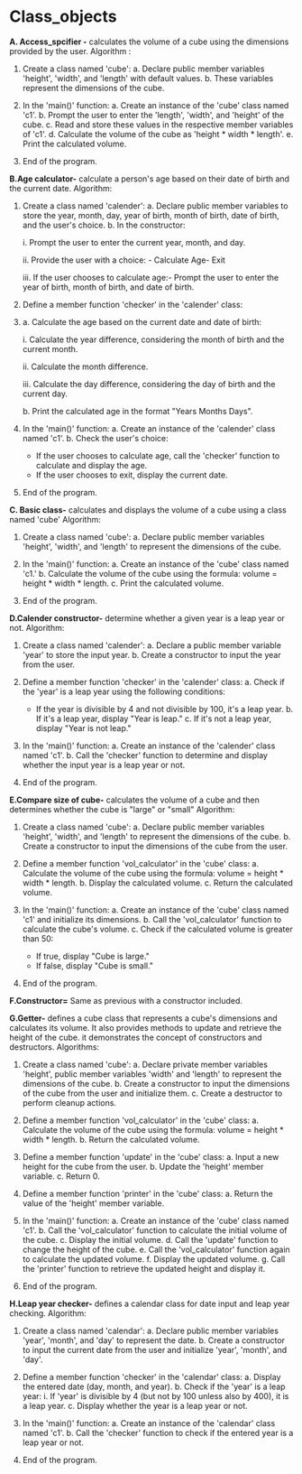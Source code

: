 # Class_objects
**A. Access_spcifier -** calculates the volume of a cube using the dimensions provided by the user. 
Algorithm :

1. Create a class named 'cube':
   a. Declare public member variables 'height', 'width', and 'length' with default values.
   b. These variables represent the dimensions of the cube.

2. In the 'main()' function:
   a. Create an instance of the 'cube' class named 'c1'.
   b. Prompt the user to enter the 'length', 'width', and 'height' of the cube.
   c. Read and store these values in the respective member variables of 'c1'.
   d. Calculate the volume of the cube as 'height * width * length'.
   e. Print the calculated volume.

3. End of the program.


**B.Age calculator-** calculate a person's age based on their date of birth and the current date.
Algorithm:

1. Create a class named 'calender':
   a. Declare public member variables to store the year, month, day, year of birth, month of birth, date of birth, and the user's choice.
   b. In the constructor:
   
      i. Prompt the user to enter the current year, month, and day.
   
      ii. Provide the user with a choice: - Calculate Age- Exit
   
      iii. If the user chooses to calculate age:- Prompt the user to enter the year of birth, month of birth, and date of birth.
   

3. Define a member function 'checker' in the 'calender' class:
4. 
   a. Calculate the age based on the current date and date of birth:
   
      i. Calculate the year difference, considering the month of birth and the current month.
   
      ii. Calculate the month difference.
   
      iii. Calculate the day difference, considering the day of birth and the current day.
   
   b. Print the calculated age in the format "Years Months Days".
   

6. In the 'main()' function:
   a. Create an instance of the 'calender' class named 'c1'.
   b. Check the user's choice:
      - If the user chooses to calculate age, call the 'checker' function to calculate and display the age.
      - If the user chooses to exit, display the current date.

7. End of the program.


**C. Basic class-** calculates and displays the volume of a cube using a class named 'cube' 
Algorithm:

1. Create a class named 'cube':
   a. Declare public member variables 'height', 'width', and 'length' to represent the dimensions of the cube.

2. In the 'main()' function:
   a. Create an instance of the 'cube' class named 'c1.'
   b. Calculate the volume of the cube using the formula: volume = height * width * length.
   c. Print the calculated volume.

3. End of the program.


**D.Calender constructor-** determine whether a given year is a leap year or not. 
Algorithm:

1. Create a class named 'calender':
   a. Declare a public member variable 'year' to store the input year.
   b. Create a constructor to input the year from the user.

2. Define a member function 'checker' in the 'calender' class:
   a. Check if the 'year' is a leap year using the following conditions:
      - If the year is divisible by 4 and not divisible by 100, it's a leap year.
   b. If it's a leap year, display "Year is leap."
   c. If it's not a leap year, display "Year is not leap."

3. In the 'main()' function:
   a. Create an instance of the 'calender' class named 'c1'.
   b. Call the 'checker' function to determine and display whether the input year is a leap year or not.

4. End of the program.


**E.Compare size of cube-** calculates the volume of a cube and then determines whether the cube is "large" or "small" 
Algorithm:

1. Create a class named 'cube':
   a. Declare public member variables 'height', 'width', and 'length' to represent the dimensions of the cube.
   b. Create a constructor to input the dimensions of the cube from the user.

2. Define a member function 'vol_calculator' in the 'cube' class:
   a. Calculate the volume of the cube using the formula: volume = height * width * length.
   b. Display the calculated volume.
   c. Return the calculated volume.

3. In the 'main()' function:
   a. Create an instance of the 'cube' class named 'c1' and initialize its dimensions.
   b. Call the 'vol_calculator' function to calculate the cube's volume.
   c. Check if the calculated volume is greater than 50:
      - If true, display "Cube is large."
      - If false, display "Cube is small."

4. End of the program.

**F.Constructor=**
Same as previous with a constructor included.

**G.Getter-** defines a cube class that represents a cube's dimensions and calculates its volume. 
It also provides methods to update and retrieve the height of the cube. it demonstrates the concept of constructors and destructors. 
Algorithms:

1. Create a class named 'cube':
   a. Declare private member variables 'height', public member variables 'width' and 'length' to represent the dimensions of the cube.
   b. Create a constructor to input the dimensions of the cube from the user and initialize them.
   c. Create a destructor to perform cleanup actions.

2. Define a member function 'vol_calculator' in the 'cube' class:
   a. Calculate the volume of the cube using the formula: volume = height * width * length.
   b. Return the calculated volume.

3. Define a member function 'update' in the 'cube' class:
   a. Input a new height for the cube from the user.
   b. Update the 'height' member variable.
   c. Return 0.

4. Define a member function 'printer' in the 'cube' class:
   a. Return the value of the 'height' member variable.

5. In the 'main()' function:
   a. Create an instance of the 'cube' class named 'c1'.
   b. Call the 'vol_calculator' function to calculate the initial volume of the cube.
   c. Display the initial volume.
   d. Call the 'update' function to change the height of the cube.
   e. Call the 'vol_calculator' function again to calculate the updated volume.
   f. Display the updated volume.
   g. Call the 'printer' function to retrieve the updated height and display it.

6. End of the program.

**H.Leap year checker-** defines a calendar class for date input and leap year checking. 
Algorithm:

1. Create a class named 'calendar':
   a. Declare public member variables 'year', 'month', and 'day' to represent the date.
   b. Create a constructor to input the current date from the user and initialize 'year', 'month', and 'day'.

2. Define a member function 'checker' in the 'calendar' class:
   a. Display the entered date (day, month, and year).
   b. Check if the 'year' is a leap year:
      i. If 'year' is divisible by 4 (but not by 100 unless also by 400), it is a leap year.
   c. Display whether the year is a leap year or not.

3. In the 'main()' function:
   a. Create an instance of the 'calendar' class named 'c1'.
   b. Call the 'checker' function to check if the entered year is a leap year or not.

4. End of the program.













